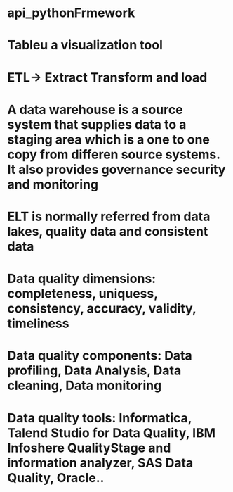 # api_pythonFrmework
# Tableu a visualization tool
# ETL-> Extract Transform and load
# A data warehouse is a source system that supplies data to a staging area which is a one to one copy from differen source systems. It also provides governance security and monitoring
# ELT is normally referred from data lakes, quality data and consistent data
# Data quality dimensions: completeness, uniquess, consistency, accuracy, validity, timeliness
# Data quality components: Data profiling, Data Analysis, Data cleaning, Data monitoring
# Data quality tools: Informatica, Talend Studio for Data Quality, IBM Infoshere QualityStage and information analyzer, SAS Data Quality, Oracle..
# 
